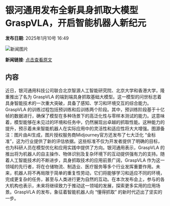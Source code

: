 # ​银河通用发布全新具身抓取大模型 GraspVLA，开启智能机器人新纪元

**发布日期**: 2025年1月10号 16:49

![新闻图片](https://pic.chinaz.com/picmap/202405161743180260_11.jpg)

**新闻链接**: [点击查看原文](https://www.aibase.com/zh/news/14630)

## 内容

近日，银河通用科技公司联合北京智源人工智能研究院、北京大学和香港大学，隆重推出了名为 GraspVLA 的端到端具身抓取基础大模型。这一模型的问世标志着具身智能技术的一次重大突破，具备了感知、学习和环境交互的综合能力。GraspVLA 的训练过程包括预训练和后训练两个阶段。其中，预训练阶段基于十亿帧的数据进行，确保了模型在多种场景下的高泛化性与零样本测试的能力。这意味着，模型能够在未见过的环境和任务中，仍然展现出卓越的抓取性能。这种能力的提升，预示着未来智能机器人在实际应用中的灵活性和适应性将大大增强。图源备注：图片由AI生成，图片授权服务商Midjourney官方还发布了七大泛化 “金标准”，这为行业提供了新的评估依据。这些标准不仅为开发者提供了明确的目标，也为科研人员在模型优化和应用实践中提供了方向。银河通用表示，GraspVLA 的推出将为机器人的自主操作、物体识别及复杂环境下的互动提供强有力的支持。随着人工智能技术的不断进步，具身抓取技术的应用前景广阔，GraspVLA 作为这一领域的先行者，将在仓储物流、制造业、医疗服务等多个行业发挥重要作用。未来，机器人将不再局限于简单的重复性劳动，它们将能够学习和适应不同的环境，完成更复杂的任务，甚至与人类进行更为自然的互动。在本次发布会上，参与的各大机构也表示，未来将继续致力于推动这一领域的发展，探索更多实用的应用场景。GraspVLA 的发布，象征着智能机器人向 “懂得抓取” 的新时代迈出了坚实的一步。
